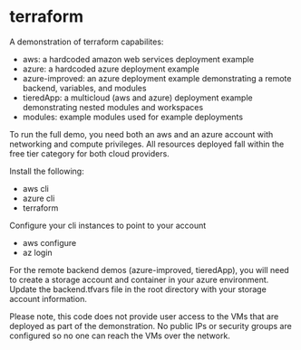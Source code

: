 # terraform

A demonstration of terraform capabilites:
- aws: a hardcoded amazon web services deployment example
- azure: a hardcoded azure deployment example
- azure-improved: an azure deployment example demonstrating a remote backend, variables, and modules
- tieredApp: a multicloud (aws and azure) deployment example demonstrating nested modules and workspaces
- modules: example modules used for example deployments

To run the full demo, you need both an aws and an azure account with networking and compute privileges. All resources deployed fall within the free tier category for both cloud providers.

Install the following:
- aws cli
- azure cli
- terraform

Configure your cli instances to point to your account
- aws configure
- az login

For the remote backend demos (azure-improved, tieredApp), you will need to create a storage account and container in your azure environment. Update the backend.tfvars file in the root directory with your storage account information.

Please note, this code does not provide user access to the VMs that are deployed as part of the demonstration. No public IPs or security groups are configured so no one can reach the VMs over the network.
